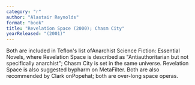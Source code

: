 ```yaml
---
category: "r"
author: "Alastair Reynolds"
format: "book"
title: "Revelation Space (2000); Chasm City"
yearReleased: "(2001)"
---
```

Both are included in Teflon's list ofAnarchist Science Fiction: Essential Novels, where Revelation Space is described as "Antiauthoritarian but not specifically anarchist"; Chasm City is set in the same universe. Revelation Space is also suggested bypharm on MetaFilter. Both are also recommended by Clark onPopehat; both are over-long space operas.
 